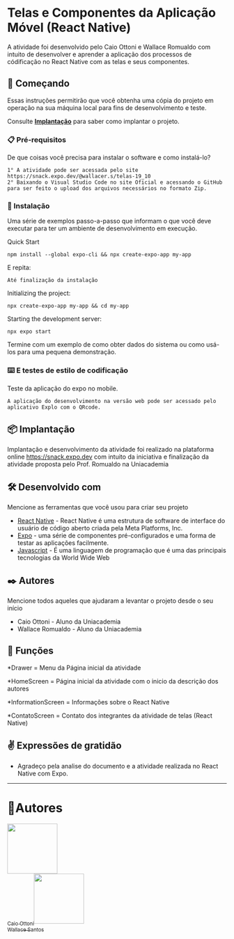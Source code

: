 # Telas e Componentes da Aplicação Móvel (React Native)

A atividade foi desenvolvido pelo Caio Ottoni e Wallace Romualdo com intuito de desenvolver e aprender a aplicação dos processos de códificação no React Native com as telas e seus componentes.

## 🚀 Começando

Essas instruções permitirão que você obtenha uma cópia do projeto em operação na sua máquina local para fins de desenvolvimento e teste.

Consulte **[Implantação](#-implanta%C3%A7%C3%A3o)** para saber como implantar o projeto.

### 📋 Pré-requisitos

De que coisas você precisa para instalar o software e como instalá-lo?

```
1° A atividade pode ser acessada pelo site https://snack.expo.dev/@wallacer.s/telas-19_10
2° Baixando o Visual Studio Code no site Oficial e acessando o GitHub para ser feito o upload dos arquivos necessários no formato Zip.
```

### 🔧 Instalação

Uma série de exemplos passo-a-passo que informam o que você deve executar para ter um ambiente de desenvolvimento em execução.

Quick Start
```
npm install --global expo-cli && npx create-expo-app my-app
```

E repita:

```
Até finalização da instalação
```

Initializing the project:
```
npx create-expo-app my-app && cd my-app
```

Starting the development server:
```
npx expo start
```

Termine com um exemplo de como obter dados do sistema ou como usá-los para uma pequena demonstração.


### ⌨️ E testes de estilo de codificação

Teste da aplicação do expo no mobile.

```
A aplicação do desenvolvimento na versão web pode ser acessado pelo aplicativo Explo com o QRcode.
```

## 📦 Implantação

Implantação e desenvolvimento da atividade foi realizado na plataforma online https://snack.expo.dev com intuito da iniciativa e finalização da atividade proposta pelo Prof. Romualdo na Uniacademia


## 🛠️ Desenvolvido com

Mencione as ferramentas que você usou para criar seu projeto

* [React Native]([http://www.dropwizard.io/1.0.2/docs/](https://reactnative.dev)) - React Native é uma estrutura de software de interface do usuário de código aberto criada pela Meta Platforms, Inc.
* [Expo]([https://maven.apache.org/](https://expo.dev)) - uma série de componentes pré-configurados e uma forma de testar as aplicações facilmente.
* [Javascript]([https://rometools.github.io/rome/](https://www.google.com/url?sa=t&rct=j&q=&esrc=s&source=web&cd=&cad=rja&uact=8&ved=2ahUKEwiWu7_Xru36AhXpL7kGHVOeAL4QFnoECBIQAQ&url=https%3A%2F%2Fwww.javascript.com%2F&usg=AOvVaw2t3n3FoztAEJ6zUU6XdzS5)) - É uma linguagem de programação que é uma das principais tecnologias da World Wide Web


## ✒️ Autores

Mencione todos aqueles que ajudaram a levantar o projeto desde o seu início

* Caio Ottoni - Aluno da Uniacademia
* Wallace Romualdo - Aluno da Uniacademia


## 📄 Funções

*Drawer = Menu da Página inicial da atividade

*HomeScreen = Página inicial da atividade com o inicio da descrição dos autores

*InformationScreen = Informações sobre o React Native

*ContatoScreen = Contato dos integrantes da atividade de telas (React Native)


## ✌️ Expressões de gratidão

* Agradeço pela analise do documento e a atividade realizada no React Native com Expo.

---

# 📝Autores

[<img src="https://instagram.fjdf2-1.fna.fbcdn.net/v/t51.2885-19/292299200_346584994299916_4032596511251791433_n.jpg?stp=dst-jpg_s150x150&_nc_ht=instagram.fjdf2-1.fna.fbcdn.net&_nc_cat=104&_nc_ohc=hQfr46A6Mh8AX9-XVak&tn=e8oiga9jbwoNSlq_&edm=AOQ1c0wBAAAA&ccb=7-5&oh=00_AT8ihxkGyaWseR07SmwUZrFyGD8Sq8eeD3OAh4jvNZeXAA&oe=6355D366&_nc_sid=8fd12b" width=115><br><sub>Caio Ottoni</sub>](https://github.com/CaioDutra14)[<img src="https://avatars.githubusercontent.com/u/67033167?s=400&u=434e92afba17dc696e7d5a9c40b5148529339aa1&v=4" width=115><br><sub>Wallace Santos</sub>](https://github.com/WallaceRomualdoJF)
